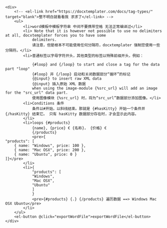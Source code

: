 <script setup>
import { ExportBriefDataDocx, getBase64Sync } from '../../../pages/utils/templateWord.js'
const listname = '导出的模板'
const imglist = [
    {
        imgUrl: "/test.jpg"
    }, {
        imgUrl: "/test.jpg"
    }
]
const imgurl1 = 'https://img0.baidu.com/it/u=1064360734,3641226727&fm=253&fmt=auto&app=138&f=JPEG?w=500&h=667'
const imgurl2 = 'https://img.soogif.com/xfc6Cmri3q0B8B6THVyh3sdcBXLjKWal.jpg'
const exportWordFile = async () => {
    // 多个图片遍历转base64
    // for (let i in imglist) {
    //     imglist[i].imgUrl = await getBase64Sync(imglist[i].imgUrl)
    // }
    let data = {
        county: '西青区',
        township: "杨柳青镇",
        year: '2023',
        month: '10',
        d2: '目录2',
        d2stpg: "水体名称",
        d2village: "村庄名称",
        d2area: "水域面积29",
        d2question: `我的世界 变得奇妙更难以言喻,还以为 是从天而降的梦境,直到确定 手的温度来自你心里,这一刻 我终于勇敢说爱你,一开始 我只顾着看你,装做不经意 心却飘过去
,还窃喜 你 没 发现我 躲在角落,忙着快乐 忙着感动,从彼此陌生到熟 会是我们从没想过,真爱 到现在 不敢期待,要证明自己 曾被你想起 Really？我胡思乱想 就从今天起 I wish
,像一个陷阱 却从未犹豫 相信,你真的愿意 就请给我惊喜,关于爱情 过去没有异想的结局,那天起 却颠覆了自己逻辑,我的怀疑 所有答案因你而明白,转啊转 就真的遇见 Mr.right,一开始 我只顾着看你,装做不经意 心却飘过去,还窃喜 你 没 发现我 躲在角落,忙着快乐 忙着感动,从彼此陌生到熟 会是我们从没想过,真爱 到现在 不敢期待,要证明自己 曾被你想起 Really？,            我胡思乱想 就从今天起 I wish,像一个陷阱 却从未犹豫 相信,你真的愿意 就请给我惊喜,关于爱情 过去没有异想的结局,那天起 却颠覆了自己逻辑,我的怀疑 所有答案因你而明白,转啊转 就真的遇见 Mr.right,我的世界 变得奇妙更难以言喻,还以为 是从天而降的梦境,直到确定 手的温度来自你心里,这一刻 也终于勇敢说爱你`,
        wrwt: '污染问题',
        d3: "目录3",
        jcYear: '2023',
        jcMonth: "2",
        jcDotNum: "23",
        isJcDotTmd: "达标",
        isJcDotRjy: '达标',
        isJcDotAd: "达标",
        d3Stss: "1000",
        pageTotal: "调查问卷中共1000份",
        effectivePage: "有效699份",
        SatisfactionPercentage: "90.90%",
        isTmdJc: "达标",
        isRjyJc: "达标",
        isAdJc: "达标",
        isZtJc: "达标",
        stmc: "水体名称",
        isWc: "完成",
        d2tableData: [{ county: "区1", township: "街镇1", village: "村1", stmc: "水体1", stlx: "水体类型1", symj: "水体面积1", lat: "经度1", lon: "纬度1" }, { county: "区2", township: "街镇2", village: "村2", stmc: "水体2", stlx: "水体类型2", symj: "水体面积2", lat: "经度2", lon: "纬度2" }],
        d2tableData2: [{ stmc: "水体名称1", wrwt: "污染问题1", zlcs: "工程治理措施1" }, { stmc: "水体名称2", wrwt: "污染问题2", zlcs: "工程治理措施2" }],
        d3tableData: [
            {
                id: "1",
                dw: "点位1",
                tmd: "透明度1",
                rjy: "溶解氧1",
                ad: "氨氮1",
            },
            {
                id: "2",
                dw: "点位2",
                tmd: "透明度2",
                rjy: "溶解氧2",
                ad: "氨氮2",
            },
            {
                id: "3",
                dw: "点位3",
                tmd: "透明度3",
                rjy: "溶解氧3",
                ad: "氨氮3",
            },
        ]
    }
    let imgSize = {
        //控制导出的word图片大小
        image1: [596, 300],
        image2: [435, 193]
    };
    data.image1 = await getBase64Sync(imgurl1)
    data.image2 = await getBase64Sync(imgurl2)

    ExportBriefDataDocx("/test.docx", data, `${listname}.docx`, imgSize);
}
</script>

    <div>
        <!-- <el-link href="https://docxtemplater.com/docs/tag-types/" target="blank">整不明白就看看我 求求了</el-link> -->
        <ul>
            <li>word模板中模板字符串 中间不要携带空格 无法正常编译过</li>
            <li> Note that it is however not possible to use no delimiters at all, docxtemplater forces you to have some
                delimiters.
                请注意，但是根本不可能使用任何分隔符，docxtemplater 强制您使用一些分隔符。</li>
            <li>普通标签以字母字符开头，其他类型的标签以特殊前缀开头，例如：

                {#loop} and {/loop} to start and close a tag for the data part "loop"
                {#loop} 并 {/loop} 启动和关闭数据部分“循环”的标记
                {@input} to insert raw XML data
                {@input} 插入原始 XML 数据
                when using the image-module {%src_url} will add an image for the "src_url" data part.
                使用图像模块 {%src_url} 时，将为“src_url”数据部分添加图像。</li>
            <li>Conditions 条件
                条件以#开始，以斜线结束。那就是 {#hasKitty} 开始一个条件并 {/hasKitty} 结束它。 只有 hasKitty 数据部分存在时，才会显示此内容。
            </li>
            <li>loops {#products}
                {name}, {price} € {名称}， {价格} €
                {/products}
                <pre>{
    "products": [
        { name: "Windows", price: 100 },
        { name: "Mac OSX", price: 200 },
        { name: "Ubuntu", price: 0 }
    ]}</pre>
            </li>
            <li>{
                "products": [
                "Windows",
                "Mac OSX",
                "Ubuntu"
                ]
                }
                <pre>{#products} {.} {/products} 遍历数据 ==> Windows Mac OSX Ubuntu</pre>
            </li>
        </ul>
        <el-button @click="exportWordFile">exportWordFile</el-button>
    </div>
